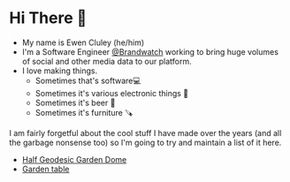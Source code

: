 # Hi There 👋

- My name is Ewen Cluley (he/him)
- I'm a Software Engineer [@Brandwatch](https://www.brandwatch.com) working to bring huge volumes of social and other media data to our platform.
- I love making things.
  - Sometimes that's software💻
  - Sometimes it's various electronic things 🤖
  - Sometimes it's beer 🍺
  - Sometimes it's furniture 🪚

I am fairly forgetful about the cool stuff I have made over the years (and all the garbage nonsense too) so I'm going to try and maintain a list of it here.

- [Half Geodesic Garden Dome](../dome/)
- [Garden table](../garden-table/)


